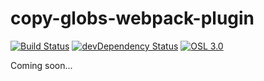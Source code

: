 # copy-globs-webpack-plugin
[![Build Status](https://travis-ci.org/QWp6t/copy-globs-webpack-plugin.svg?branch=master)](https://travis-ci.org/QWp6t/copy-globs-webpack-plugin)
[![devDependency Status](https://img.shields.io/david/dev/QWp6t/copy-globs-webpack-plugin.svg?style=flat-square)](https://david-dm.org/QWp6t/copy-globs-webpack-plugin#info=devDependencies)
[![OSL 3.0](https://img.shields.io/npm/l/copy-globs-webpack-plugin.svg)](https://github.com/QWp6t/copy-globs-webpack-plugin/blob/master/LICENSE.md)

Coming soon...

